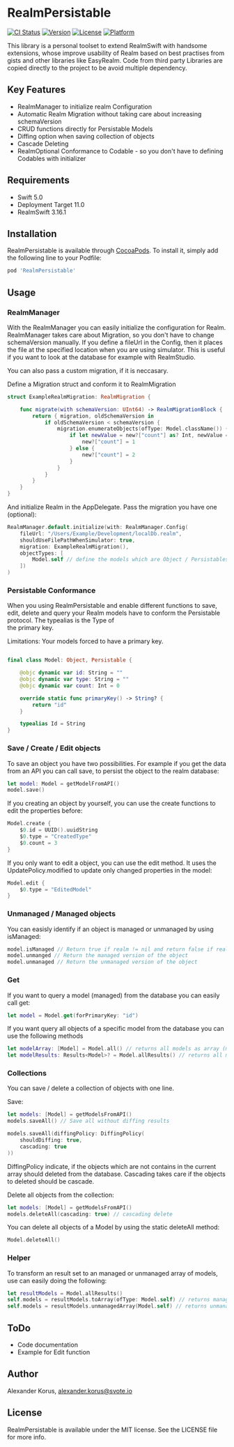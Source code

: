 # RealmPersistable

[![CI Status](https://img.shields.io/travis/alexanderkorus/RealmPersistable.svg?style=flat)](https://travis-ci.org/alexanderkorus/RealmPersistable)
[![Version](https://img.shields.io/cocoapods/v/RealmPersistable.svg?style=flat)](https://cocoapods.org/pods/RealmPersistable)
[![License](https://img.shields.io/cocoapods/l/RealmPersistable.svg?style=flat)](https://cocoapods.org/pods/RealmPersistable)
[![Platform](https://img.shields.io/cocoapods/p/RealmPersistable.svg?style=flat)](https://cocoapods.org/pods/RealmPersistable)

This library is a personal toolset to extend RealmSwift with handsome extensions, whose improve usability of Realm based on best practises from gists and other libraries like EasyRealm. Code from third party Libraries are copied directly to the project to be avoid multiple dependency.

## Key Features

* RealmManager to initialize realm Configuration
* Automatic Realm Migration without taking care about increasing schemaVersion
* CRUD functions directly for Persistable Models
* Diffing option when saving collection of objects
* Cascade Deleting
* RealmOptional Conformance to Codable - so you don't have to defining Codables with initializer

## Requirements

* Swift 5.0
* Deployment Target 11.0
* RealmSwift 3.16.1

## Installation

RealmPersistable is available through [CocoaPods](https://cocoapods.org). To install
it, simply add the following line to your Podfile:

```ruby
pod 'RealmPersistable'
```

## Usage

### RealmManager

With the RealmManager you can easily initialize the configuration for Realm. RealmManager
takes care about Migration, so you don't have to change schemaVersion manually. 
If you define a fileUrl in the Config, then it places the file at the specified location when you are using simulator. This is useful if you want to look at the database for example with RealmStudio.

You can also pass a custom migration, if it is neccasary. 

Define a Migration struct and conform it to RealmMigration
```swift
struct ExampleRealmMigration: RealmMigration {

    func migrate(with schemaVersion: UInt64) -> RealmMigrationBlock {
        return { migration, oldSchemaVersion in
            if oldSchemaVersion < schemaVersion {
                migration.enumerateObjects(ofType: Model.className()) { _, new in
                    if let newValue = new?["count"] as? Int, newValue == 0 {
                        new?["count"] = 1
                    } else {
                        new?["count"] = 2
                    }
                }
            }
        }
    }
}
```

And initialize Realm in the AppDelegate. Pass the migration you have one (optional):

```swift 
RealmManager.default.initialize(with: RealmManager.Config(
    fileUrl: "/Users/Example/Development/localDb.realm",
    shouldUseFilePathWhenSimulator: true,
    migration: ExampleRealmMigration(),
    objectTypes: [
        Model.self // define the models which are Object / Persistables
    ])
)
```

### Persistable Conformance

When you using RealmPersistable and enable different functions to save, edit, delete and query
your Realm models have to conform the Persistable protocol. The typealias is the Type of  
the primary key.

Limitations: Your models forced to have a primary key.

```swift

final class Model: Object, Persistable {

    @objc dynamic var id: String = ""
    @objc dynamic var type: String = ""
    @objc dynamic var count: Int = 0

    override static func primaryKey() -> String? {
        return "id"
    }

    typealias Id = String
}
```

### Save / Create / Edit objects

To save an object you have two possibilities. For example if you get the data from an API
you can call save, to persist the object to the realm database:

```swift
let model: Model = getModelFromAPI()
model.save()
```

If you creating an object by yourself, you can use the create functions to edit the properties before:
````swift
Model.create {
    $0.id = UUID().uuidString
    $0.type = "CreatedType"
    $0.count = 3
}
````

If you only want to edit a object, you can use the edit method. It uses the UpdatePolicy.modified to update only changed properties in the model:
```swift
Model.edit {
    $0.type = "EditedModel"
}
```

### Unmanaged / Managed objects

You can easisly identify if an object is managed or unmanaged by using isManaged:
```swift
model.isManaged // Return true if realm != nil and return false if realm == nil
model.unmanged // Return the managed version of the object
model.unmanaged // Return the unmanaged version of the object
```

### Get 

If you want to query a model (managed) from the database you can easily call get:
```swift
let model = Model.get(forPrimaryKey: "id")
```

If you want query all objects of a specific model from the database you can use the following methods
```swift
let modelArray: [Model] = Model.all() // returns all models as array (managed)
let modelResults: Results<Model>? = Model.allResults() // returns all models as result set (to use for notifications)
```

### Collections

You can save / delete a collection of objects with one line. 

Save:
```swift
let models: [Model] = getModelsFromAPI()
models.saveAll() // Save all without diffing results

models.saveAll(diffingPolicy: DiffingPolicy(
    shouldDiffing: true,
    cascading: true
))
```
DiffingPolicy indicate, if the objects which are not contains in the current array should deleted
from the database. Cascading takes care if the objects to deleted should be cascade.

Delete all objects from the collection:
```swift
let models: [Model] = getModelsFromAPI()
models.deleteAll(cascading: true) // cascading delete
```

You can delete all objects of a Model by using the static deleteAll method:
```swift
Model.deleteAll()
```

### Helper

To transform an result set to an managed or unmanaged array of models, use can easily doing the following:

```swift
let resultModels = Model.allResults()
self.models = resultModels.toArray(ofType: Model.self) // returns managed array of objects
self.models = resultModels.unmanagedArray(Model.self) // returns unmanaged array of objects
```

## ToDo

* Code documentation
* Example for Edit function

## Author

Alexander Korus, alexander.korus@svote.io

## License

RealmPersistable is available under the MIT license. See the LICENSE file for more info.
